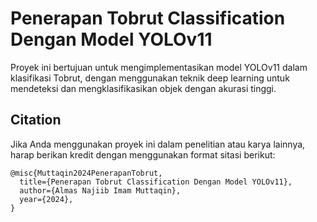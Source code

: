 
# Penerapan Tobrut Classification Dengan Model YOLOv11

Proyek ini bertujuan untuk mengimplementasikan model YOLOv11 dalam klasifikasi Tobrut, 
dengan menggunakan teknik deep learning untuk mendeteksi dan mengklasifikasikan objek dengan akurasi tinggi.

## Citation

Jika Anda menggunakan proyek ini dalam penelitian atau karya lainnya, harap berikan kredit dengan menggunakan format sitasi berikut:

```
@misc{Muttaqin2024PenerapanTobrut,
  title={Penerapan Tobrut Classification Dengan Model YOLOv11},
  author={Almas Najiib Imam Muttaqin},
  year={2024},
}
```


